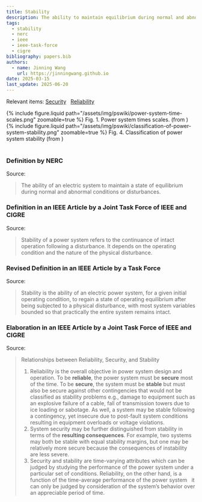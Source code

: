 ```yaml
---
title: Stability
description: The ability to maintain equilibrium during normal and abnormal conditions.
tags:
  - stability
  - nerc
  - ieee
  - ieee-task-force
  - cigre
bibliography: papers.bib
authors:
  - name: Jinning Wang
    url: https://jinningwang.github.io
date: 2025-03-15
last_update: 2025-06-20
---
```


Relevant items: [Security](/wiki/security) &nbsp; [Reliability](/wiki/reliability)

<div class="row mt-3">
    <div class="col-sm mt-3 mt-md-0">
        {% include figure.liquid
        path="/assets/img/pswiki/power-system-time-scales.png"
        zoomable=true %}
        Fig. 1. Power system times scales. (from <d-cite key="hatziargyriou2020stabilityreport"></d-cite>)
    </div>
</div>

<div class="row mt-3">
    <div class="col-sm mt-3 mt-md-0">
        {% include figure.liquid
        path="/assets/img/pswiki/classification-of-power-system-stability.png"
        zoomable=true %}
        Fig. 4. Classification of power system stability (from <d-cite key="hatziargyriou2020stabilityreport"></d-cite>)
    </div>
</div>

<br>

### Definition by NERC

Source: <d-cite key="nerc2024glossary"></d-cite>

> The ability of an electric system to maintain a state of equilibrium during normal and abnormal conditions or disturbances.

### Definition in an IEEE Article by a Joint Task Force of IEEE and CIGRE

Source: <d-cite key="kundur2004stability"></d-cite>

> Stability of a power system refers to the continuance of intact operation following a disturbance. It depends on the operating condition and the nature of the physical disturbance.

### Revised Definition in an IEEE Article by a Task Force

Source: <d-cite key="hatziargyriou2021stability"></d-cite>

> Stability is the ability of an electric power system, for a given initial operating condition, to regain a state of operating equilibrium after being subjected to a physical disturbance, with most system variables bounded so that practically the entire system remains intact.

### Elaboration in an IEEE Article by a Joint Task Force of IEEE and CIGRE

Source: <d-cite key="kundur2004stability"></d-cite>

> Relationships between Reliability, Security, and Stability
>
> 1. Reliability is the overall objective in power system design and operation. To be **reliable**, the power system must be **secure** most of the time. To be **secure**, the system must be **stable** but must also be secure against other contingencies that would not be classified as stability problems e.g., damage to equipment such as an explosive failure of a cable, fall of transmission towers due to ice loading or sabotage. As well, a system may be stable following a contingency, yet insecure due to post-fault system conditions resulting in equipment overloads or voltage violations.
> 2. System security may be further distinguished from stability in terms of the **resulting consequences**. For example, two systems may both be stable with equal stability margins, but one may be relatively more secure because the consequences of instability are less severe.
> 3. Security and stability are time-varying attributes which can be judged by studying the performance of the power system under a particular set of conditions. Reliability, on the other hand, is a function of the time-average performance of the power system &nbsp; it can only be judged by consideration of the system’s behavior over an appreciable period of time.
